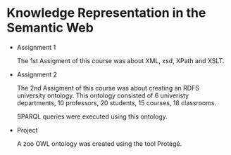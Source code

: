 # Knowledge Representation in the Semantic Web

* Assignment 1

  The 1st Assigment of this course was about XML, xsd, XPath and XSLT.

* Assignment 2
  
  The 2nd Assigment of this course was about creating an RDFS university ontology. This ontology consisted of 6 univeristy departments, 10 professors, 20 students, 15 courses, 18 classrooms.

  SPARQL queries were executed using this ontology.

* Project

  A zoo OWL ontology was created using the tool Protégé.
